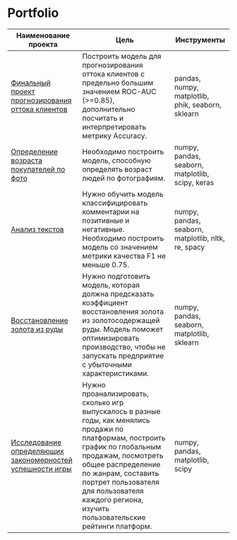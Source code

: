 # Portfolio
| Наименование проекта | Цель           | Инструменты    |
|----------------------|----------------|----------------|
| [Финальный проект прогнозирования оттока клиентов](https://github.com/KsenNN87/Portfolio/tree/main/Финальный%20проект%20Телеком) | Построить модель для прогнозирования оттока клиентов с предельно большим значением ROC-AUC (>=0.85), дополнительно посчитать и интерпретировать метрику Accuracy. | pandas, numpy, matplotlib, phik, seaborn, sklearn |
| [Определение возраста покупателей по фото](https://github.com/KsenNN87/Portfolio/tree/main/Определение%20возраста%20покупателей%20по%20фото) | Необходимо построить модель, способную определять возраст людей по фотографиям. | numpy, pandas, seaborn, matplotlib, scipy, keras |
| [Анализ текстов](https://github.com/KsenNN87/yandex_practicum/tree/main/Анализ%20текстов) | Нужно обучить модель классифицировать комментарии на позитивные и негативные. Необходимо построить модель со значением метрики качества F1 не меньше 0.75. | numpy, pandas, seaborn, matplotlib, nltk, re, spacy |
| [Восстановление золота из руды](https://github.com/KsenNN87/Portfolio/tree/main/Восстановление%20золота%20из%20руды) | Нужно подготовить модель, которая должна предсказать коэффициент восстановления золота из золотосодержащей руды. Модель поможет оптимизировать производство, чтобы не запускать предприятие с убыточными характеристиками. | numpy, pandas, seaborn, matplotlib, sklearn|
| [Исследование определяющих закономерностей успешности игры](https://github.com/KsenNN87/Portfolio/tree/main/Исследование%20определяющих%20закономерностей%20успешности%20игры) | Нужно проанализировать, сколько игр выпускалось в разные годы, как менялись продажи по платформам, построить график по глобальным продажам, посмотреть общее распределение по жанрам, составить портрет пользователя для пользователя каждого региона, изучить пользовательские рейтинги платформ. | numpy, pandas, matplotlib, scipy |
